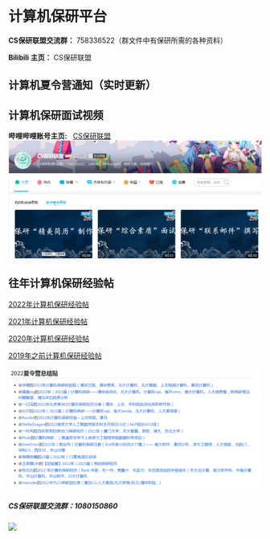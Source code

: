 # 计算机保研平台

**CS保研联盟交流群：**  758336522（群文件中有保研所需的各种资料）

**Bilibili 主页：**  CS保研联盟



## 计算机夏令营通知（实时更新）









## 计算机保研面试视频
**哔哩哔哩账号主页:** &nbsp; [CS保研联盟]([CS保研联盟的个人空间_哔哩哔哩_bilibili](https://space.bilibili.com/496909835)) 
![bilibili主页](images/B站宣传.png)





## 往年计算机保研经验帖

[2022年计算机保研经验帖](2022年计算机保研经验帖)

[2021年计算机保研经验帖](2021年计算机保研经验帖.md)

[2020年计算机保研经验帖](2020年计算机保研经验帖.md)

[2019年之前计算机保研经验帖](2019年之前计算机保研经验帖.md)

![计算机保研经验帖](images/%E4%BF%9D%E7%A0%94%E7%BB%8F%E9%AA%8C.png)

##### CS保研联盟交流群：1080150860
<img src="images/QQ群.png" width="30%">


